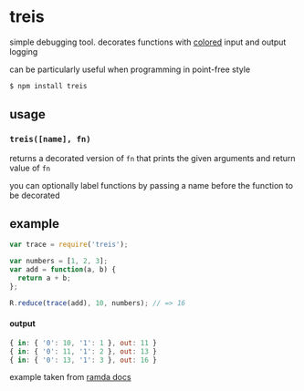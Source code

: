 # treis

simple debugging tool. decorates functions with
[colored](https://raw.githubusercontent.com/raine/treis/media/img.png) input
and output logging

can be particularly useful when programming in point-free style

```sh
$ npm install treis
```

## usage

### `treis([name], fn)`

returns a decorated version of `fn` that prints the given arguments and
return value of `fn`

you can optionally label functions by passing a name before the function
to be decorated

## example

```js
var trace = require('treis');

var numbers = [1, 2, 3];
var add = function(a, b) {
  return a + b;
};

R.reduce(trace(add), 10, numbers); // => 16
```

#### output

```js
{ in: { '0': 10, '1': 1 }, out: 11 }
{ in: { '0': 11, '1': 2 }, out: 13 }
{ in: { '0': 13, '1': 3 }, out: 16 }
```

example taken from [ramda docs](http://ramdajs.com/docs)
